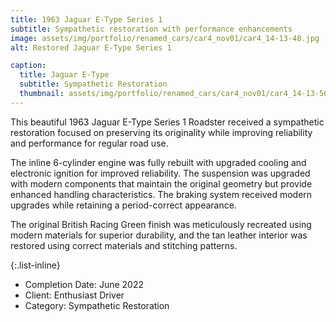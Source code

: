 ```yaml
---
title: 1963 Jaguar E-Type Series 1
subtitle: Sympathetic restoration with performance enhancements
image: assets/img/portfolio/renamed_cars/car4_nov01/car4_14-13-48.jpg
alt: Restored Jaguar E-Type Series 1

caption:
  title: Jaguar E-Type
  subtitle: Sympathetic Restoration
  thumbnail: assets/img/portfolio/renamed_cars/car4_nov01/car4_14-13-56.jpg
---
```

This beautiful 1963 Jaguar E-Type Series 1 Roadster received a sympathetic restoration focused on preserving its originality while improving reliability and performance for regular road use.

The inline 6-cylinder engine was fully rebuilt with upgraded cooling and electronic ignition for improved reliability. The suspension was upgraded with modern components that maintain the original geometry but provide enhanced handling characteristics. The braking system received modern upgrades while retaining a period-correct appearance.

The original British Racing Green finish was meticulously recreated using modern materials for superior durability, and the tan leather interior was restored using correct materials and stitching patterns.

{:.list-inline}

- Completion Date: June 2022
- Client: Enthusiast Driver
- Category: Sympathetic Restoration
